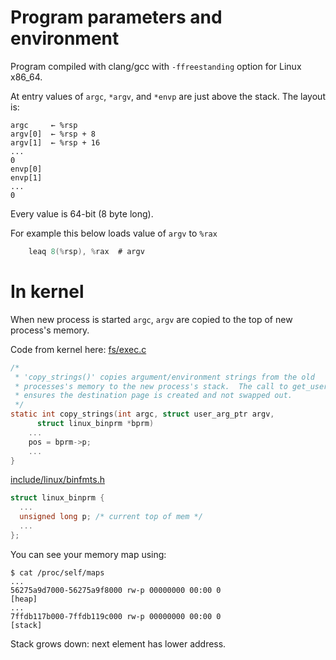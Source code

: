# Program parameters and environment
Program compiled with clang/gcc with `-ffreestanding` option for Linux x86_64.

At entry values of `argc`, `*argv`, and `*envp` are just above the stack. The layout is:
```
argc     ← %rsp
argv[0]  ← %rsp + 8
argv[1]  ← %rsp + 16
...
0
envp[0]
envp[1]
...
0
```
Every value is 64-bit (8 byte long).

For example this below loads value of `argv` to `%rax`
```as
    leaq 8(%rsp), %rax  # argv
```

# In kernel

When new process is started `argc`, `argv` are copied to the top of new process's memory.

Code from kernel here:
[fs/exec.c](https://github.com/torvalds/linux/blob/master/fs/exec.c#L513)
```c
/*
 * 'copy_strings()' copies argument/environment strings from the old
 * processes's memory to the new process's stack.  The call to get_user_pages()
 * ensures the destination page is created and not swapped out.
 */
static int copy_strings(int argc, struct user_arg_ptr argv,
      struct linux_binprm *bprm)
    ...
    pos = bprm->p;
    ...
}
```

[include/linux/binfmts.h](https://github.com/torvalds/linux/blob/master/include/linux/binfmts.h#L17)
```c
struct linux_binprm {
  ...
  unsigned long p; /* current top of mem */
  ...
};
```

You can see your memory map using:
```
$ cat /proc/self/maps
...
56275a9d7000-56275a9f8000 rw-p 00000000 00:00 0                          [heap]
...
7ffdb117b000-7ffdb119c000 rw-p 00000000 00:00 0                          [stack]
```
Stack grows down: next element has lower address.